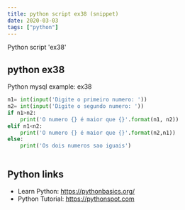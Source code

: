```yaml
---
title: python script ex38 (snippet)
date: 2020-03-03
tags: ["python"]
---
```

Python script 'ex38'


## python ex38

Python mysql example: ex38

```python
n1= int(input('Digite o primeiro numero: '))
n2= int(input('Digite o segundo numero: '))
if n1>n2:
    print('O numero {} é maior que {}'.format(n1, n2))
elif n1<n2:
    print('O numero {} é maior que {}'.format(n2,n1))
else:
    print('Os dois numeros sao iguais')



```

## Python links

- Learn Python: https://pythonbasics.org/
- Python Tutorial: https://pythonspot.com
